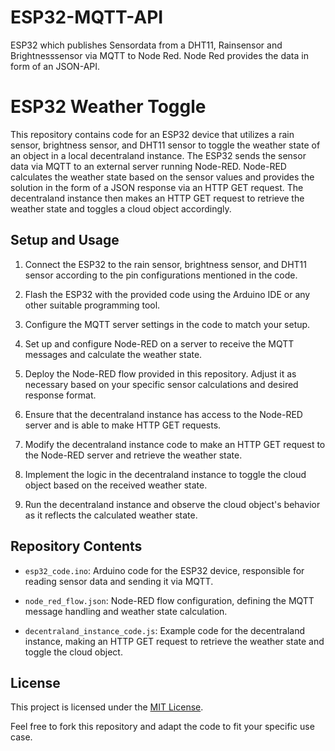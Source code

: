 # ESP32-MQTT-API
ESP32 which publishes Sensordata from a DHT11, Rainsensor and Brightnesssensor via MQTT to Node Red. Node Red provides the data in form of an JSON-API. 

# ESP32 Weather Toggle

This repository contains code for an ESP32 device that utilizes a rain sensor, brightness sensor, and DHT11 sensor to toggle the weather state of an object in a local decentraland instance. The ESP32 sends the sensor data via MQTT to an external server running Node-RED. Node-RED calculates the weather state based on the sensor values and provides the solution in the form of a JSON response via an HTTP GET request. The decentraland instance then makes an HTTP GET request to retrieve the weather state and toggles a cloud object accordingly.

## Setup and Usage

1. Connect the ESP32 to the rain sensor, brightness sensor, and DHT11 sensor according to the pin configurations mentioned in the code.

2. Flash the ESP32 with the provided code using the Arduino IDE or any other suitable programming tool.

3. Configure the MQTT server settings in the code to match your setup.

4. Set up and configure Node-RED on a server to receive the MQTT messages and calculate the weather state.

5. Deploy the Node-RED flow provided in this repository. Adjust it as necessary based on your specific sensor calculations and desired response format.

6. Ensure that the decentraland instance has access to the Node-RED server and is able to make HTTP GET requests.

7. Modify the decentraland instance code to make an HTTP GET request to the Node-RED server and retrieve the weather state.

8. Implement the logic in the decentraland instance to toggle the cloud object based on the received weather state.

9. Run the decentraland instance and observe the cloud object's behavior as it reflects the calculated weather state.

## Repository Contents

- `esp32_code.ino`: Arduino code for the ESP32 device, responsible for reading sensor data and sending it via MQTT.

- `node_red_flow.json`: Node-RED flow configuration, defining the MQTT message handling and weather state calculation.

- `decentraland_instance_code.js`: Example code for the decentraland instance, making an HTTP GET request to retrieve the weather state and toggle the cloud object.

## License

This project is licensed under the [MIT License](LICENSE).

Feel free to fork this repository and adapt the code to fit your specific use case.
